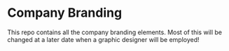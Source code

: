 # Company Branding
This repo contains all the company branding elements. Most of this will be changed at a later date when a graphic designer will be employed!